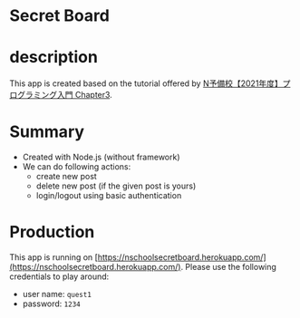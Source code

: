 # Secret Board

# description
This app is created based on the tutorial offered by [N予備校【2021年度】プログラミング入門 Chapter3](https://www.nnn.ed.nico/courses/999/chapters/13382).

# Summary
- Created with Node.js (without framework)
- We can do following actions:
  - create new post
  - delete new post (if the given post is yours)
  - login/logout using basic authentication

# Production
This app is running on [https://nschoolsecretboard.herokuapp.com/](https://nschoolsecretboard.herokuapp.com/).
Please use the following credentials to play around:
- user name: `quest1`
- password: `1234`

